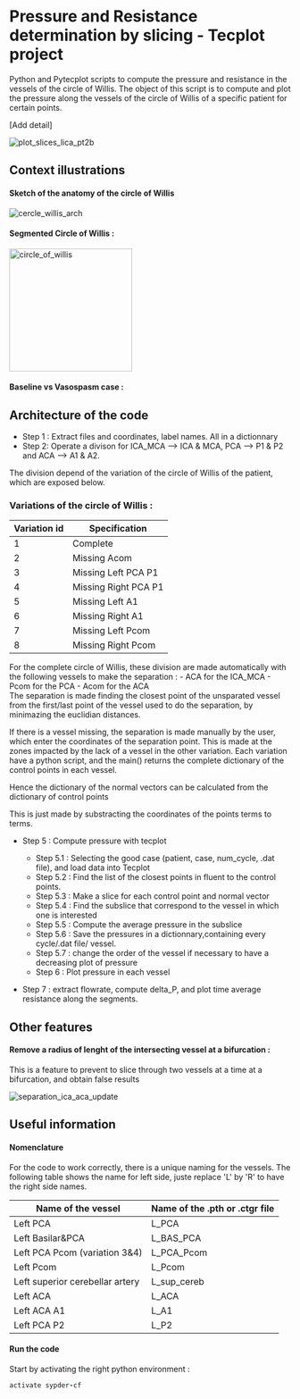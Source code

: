 # Pressure and Resistance determination by slicing - Tecplot project


Python and Pytecplot scripts to compute the pressure and resistance in the vessels of the circle of Willis. The object of this script is to compute and plot the pressure along the vessels 
of the circle of Willis of a specific patient for certain points.

[Add detail]

![plot_slices_lica_pt2b](https://user-images.githubusercontent.com/109392345/182479044-ba92a417-7e28-4e2c-8c7e-d984676c9c31.png)


## Context illustrations

#### Sketch of the anatomy of the circle of Willis

![cercle_willis_arch](https://user-images.githubusercontent.com/109392345/182443114-28fa3a39-a3ca-404c-aeaf-4fab20f74334.png)


#### Segmented Circle of Willis :

<img width="220" alt="circle_of_willis" src="https://user-images.githubusercontent.com/109392345/182442690-a59af0c1-dce3-460e-b07f-73fdb87e9e8f.png">


#### Baseline vs Vasospasm case :


## Architecture of the code

- Step 1 : Extract files and coordinates, label names. All in a dictionnary
- Step 2: Operate a divison for ICA_MCA --> ICA & MCA, PCA --> P1 & P2 and ACA --> A1 & A2.

The division depend of the variation of the circle of Willis of the patient, which are exposed below.
    
### Variations of the circle of Willis :
 | Variation id  | Specification |
| ------------- | ------------- |
| 1  | Complete |
| 2 | Missing Acom  |
| 3  | Missing Left PCA P1  |
| 4 | Missing Right PCA P1  |
| 5  |  Missing Left A1 |
| 6 | Missing Right A1  |
| 7  |  Missing Left Pcom |
| 8 |  Missing Right Pcom  |

For the complete circle of Willis, these division are made automatically with the following vessels to make the separation :
    - ACA for the ICA_MCA
    - Pcom for the PCA
    - Acom for the ACA  
The separation is made finding the closest point of the unsparated vessel from the first/last point of the vessel used to do the separation, by minimazing the euclidian distances.

If there is a vessel missing, the separation is made manually by the user, which enter the coordinates
of the separation point. This is made at the zones impacted by the lack of a vessel in the other variation. Each variation have a python script, and the main() returns 
the complete dictionary of the control points in each vessel.

Hence the dictionary of the normal vectors can be calculated from the dictionary of control points
    
This is just made by substracting the coordinates of the points terms to terms.
- Step 5 : Compute pressure with tecplot
   
   - Step 5.1 : Selecting the good case (patient, case, num_cycle, .dat file), and load data into Tecplot
   - Step 5.2 : Find the list of the closest points in fluent to the control points.
  - Step 5.3 : Make a slice for each control point and normal vector
  - Step 5.4 : Find the subslice that correspond to the vessel in which one is interested
  - Step 5.5 : Compute the average pressure in the subslice
  - Step 5.6 : Save the pressures in a dictionnary,containing every cycle/.dat file/ vessel.
  - Step 5.7 : change the order of the vessel if necessary to have a decreasing plot of pressure
  - Step 6 : Plot pressure in each vessel
        
- Step 7 : extract flowrate, compute delta_P, and plot time average resistance along the segments.
        
## Other features

#### Remove a radius of lenght of the intersecting vessel at a bifurcation :
This is a feature to prevent to slice through two vessels at a time at a bifurcation, and obtain false results

![separation_ica_aca_update](https://user-images.githubusercontent.com/109392345/182442252-4c4e00e2-2c40-4b47-a963-46d48ebea42d.png)

        
        
## Useful information

#### Nomenclature
 
For the code to work correctly, there is a unique naming for the vessels. The following table shows the name for left side, juste replace 'L' by 'R' to have the right side names.

| Name of the vessel  | Name of the .pth or .ctgr file |
| ------------- | ------------- |
| Left PCA  | L_PCA |
| Left Basilar&PCA | L_BAS_PCA  |
| Left PCA Pcom (variation 3&4)  | L_PCA_Pcom  |
| Left Pcom | L_Pcom  |
| Left superior cerebellar artery  |  L_sup_cereb |
| Left ACA | L_ACA |
| Left ACA A1  |  L_A1 |
| Left PCA P2 |  L_P2  |

#### Run the code

Start by activating the right python environment :

``` ruby
activate sypder-cf
```



